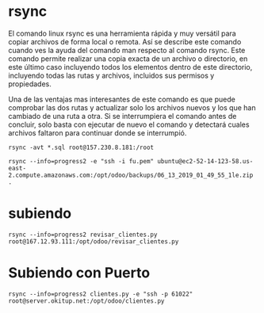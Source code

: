 # rsync

El comando linux rsync es una herramienta rápida y muy versátil para copiar archivos de forma local o remota. Así se describe este comando cuando ves la ayuda del comando man respecto al comando rsync. Este comando permite realizar una copia exacta de un archivo o directorio, en este último caso incluyendo todos los elementos dentro de este directorio, incluyendo todas las rutas y archivos, incluidos sus permisos y propiedades.

Una de las ventajas mas interesantes de este comando es que puede comprobar las dos rutas y actualizar solo los archivos nuevos y los que han cambiado de una ruta a otra. Si se interrumpiera el comando antes de concluir, solo basta con ejecutar de nuevo el comando y detectará cuales archivos faltaron para continuar donde se interrumpió.

```
rsync -avt *.sql root@157.230.8.181:/root
```

```
rsync --info=progress2 -e "ssh -i fu.pem" ubuntu@ec2-52-14-123-58.us-east-2.compute.amazonaws.com:/opt/odoo/backups/06_13_2019_01_49_55_1le.zip .
```

# subiendo
```
rsync --info=progress2 revisar_clientes.py  root@167.12.93.111:/opt/odoo/revisar_clientes.py
```

# Subiendo con Puerto
```
rsync --info=progress2 clientes.py -e "ssh -p 61022" root@server.okitup.net:/opt/odoo/clientes.py
```

